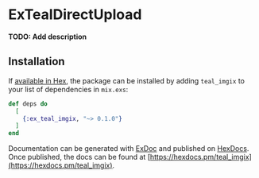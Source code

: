 # ExTealDirectUpload

**TODO: Add description**

## Installation

If [available in Hex](https://hex.pm/docs/publish), the package can be installed
by adding `teal_imgix` to your list of dependencies in `mix.exs`:

```elixir
def deps do
  [
    {:ex_teal_imgix, "~> 0.1.0"}
  ]
end
```

Documentation can be generated with [ExDoc](https://github.com/elixir-lang/ex_doc)
and published on [HexDocs](https://hexdocs.pm). Once published, the docs can
be found at [https://hexdocs.pm/teal_imgix](https://hexdocs.pm/teal_imgix).


